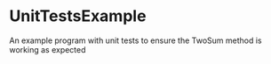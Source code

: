 # UnitTestsExample
An example program with unit tests to ensure the TwoSum method is working as expected

